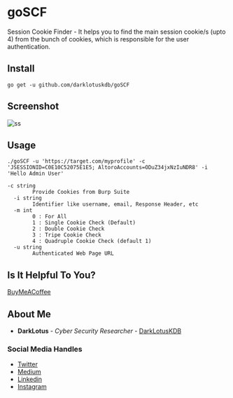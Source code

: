 # goSCF
Session Cookie Finder - It helps you to find the main session cookie/s (upto 4) from the bunch of cookies, which is responsible for the user authentication.

## Install
```
go get -u github.com/darklotuskdb/goSCF
```
## Screenshot
![ss](https://user-images.githubusercontent.com/29382875/135152542-d1995524-a055-4a39-9319-7ce4df290536.png)

## Usage
```
./goSCF -u 'https://target.com/myprofile' -c 'JSESSIONID=C0E10C52075E1E5; AltoroAccounts=ODuZ34jxNzIuNDR8' -i 'Hello Admin User'
```
```
-c string
        Provide Cookies from Burp Suite
  -i string
        Identifier like username, email, Response Header, etc
  -m int
        0 : For All
        1 : Single Cookie Check (Default)
        2 : Double Cookie Check
        3 : Tripe Cookie Check
        4 : Quadruple Cookie Check (default 1)
  -u string
        Authenticated Web Page URL
```        

## Is It Helpful To You?
[BuyMeACoffee](https://www.buymeacoffee.com/darklotus)

## About Me

* **DarkLotus** - *Cyber Security Researcher* - [DarkLotusKDB](https://darklotuskdb.github.io/KDBhati/)

### Social Media Handles
* [Twitter](https://twitter.com/darklotuskdb)
* [Medium](https://darklotus.medium.com/)
* [Linkedin](https://www.linkedin.com/in/kamaldeepbhati/)
* [Instagram](https://www.instagram.com/kamaldeepbhati/)

